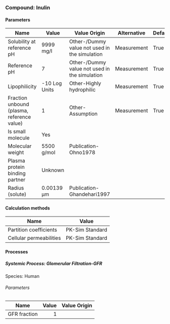 ### Compound: Inulin

#### Parameters

Name                                       | Value         | Value Origin                                  | Alternative | Default
------------------------------------------ | ------------- | --------------------------------------------- | ----------- | -------
Solubility at reference pH                 | 9999 mg/l     | Other-/Dummy value not used in the simulation | Measurement | True   
Reference pH                               | 7             | Other-/Dummy value not used in the simulation | Measurement | True   
Lipophilicity                              | -10 Log Units | Other-Highly hydrophilic                      | Measurement | True   
Fraction unbound (plasma, reference value) | 1             | Other-Assumption                              | Measurement | True   
Is small molecule                          | Yes           |                                               |             |        
Molecular weight                           | 5500 g/mol    | Publication-Ohno1978                          |             |        
Plasma protein binding partner             | Unknown       |                                               |             |        
Radius (solute)                            | 0.00139 µm    | Publication-Ghandehari1997                    |             |        


#### Calculation methods

Name                    | Value          
----------------------- | ---------------
Partition coefficients  | PK-Sim Standard
Cellular permeabilities | PK-Sim Standard


#### Processes

##### Systemic Process: Glomerular Filtration-GFR

Species: Human

###### Parameters

Name         | Value | Value Origin
------------ | -----:| ------------:
GFR fraction |     1 |             


